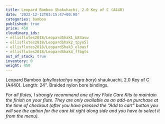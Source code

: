 ```yaml
---
title: Leopard Bamboo Shakuhachi, 2.0 Key of C (A440)
date: '2022-12-12T03:15:47+00:00'
categories: bamboo
published: true
price: 450
cloudinary_ids:
- ellisflutes2018/LeopardShak1_b83avw
- ellisflutes2018/LeopardShak2_tpyo5l
- ellisflutes2018/LeopardShak3_oloasf
- ellisflutes2018/LeopardShak4_ffbgts
out_of_stock: true
inventory: 0
weight: 450
---
```


Leopard Bamboo (*phyllostachys nigra bory*) shaukuachi, 2.0 Key of C (A440).  Length: 24".  Braided nylon bore bindings.


*For all flutes, I strongly recommend one of my Flute Care Kits to maintain the finish on your flute. They are only available as an add-on purchase at the time of checkout (after you have pressed the “Add to cart” button you will see the option for the care kit right along side and you have to select it from the menu).*